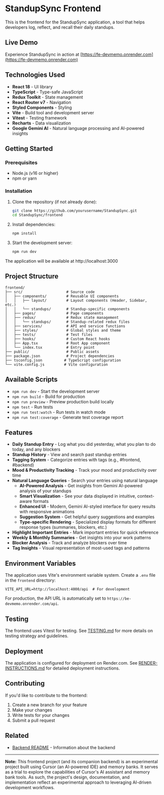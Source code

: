 # StandupSync Frontend

This is the frontend for the StandupSync application, a tool that helps developers log, reflect, and recall their daily standups.

## Live Demo

Experience StandupSync in action at [https://fe-devmemo.onrender.com](https://fe-devmemo.onrender.com)

## Technologies Used

- **React 18** - UI library
- **TypeScript** - Type-safe JavaScript
- **Redux Toolkit** - State management
- **React Router v7** - Navigation
- **Styled Components** - Styling
- **Vite** - Build tool and development server
- **Vitest** - Testing framework
- **Recharts** - Data visualization
- **Google Gemini AI** - Natural language processing and AI-powered insights

## Getting Started

### Prerequisites

- Node.js (v16 or higher)
- npm or yarn

### Installation

1. Clone the repository (if not already done):
   ```bash
   git clone https://github.com/yourusername/StandupSync.git
   cd StandupSync/frontend
   ```

2. Install dependencies:
   ```bash
   npm install
   ```

3. Start the development server:
   ```bash
   npm run dev
   ```

The application will be available at http://localhost:3000

## Project Structure

```
frontend/
├── src/                    # Source code
│   ├── components/         # Reusable UI components
│   │   ├── layout/         # Layout components (Header, Sidebar, etc.)
│   │   └── standups/       # Standup-specific components
│   ├── pages/              # Page components
│   ├── redux/              # Redux state management
│   │   └── standups/       # Standup-related redux files
│   ├── services/           # API and service functions
│   ├── styles/             # Global styles and theme
│   ├── tests/              # Test files
│   ├── hooks/              # Custom React hooks
│   ├── App.tsx             # Root App component
│   └── index.tsx           # Entry point
├── public/                 # Public assets
├── package.json            # Project dependencies
├── tsconfig.json          # TypeScript configuration
└── vite.config.js         # Vite configuration
```

## Available Scripts

- `npm run dev` - Start the development server
- `npm run build` - Build for production
- `npm run preview` - Preview production build locally
- `npm test` - Run tests
- `npm run test:watch` - Run tests in watch mode
- `npm run test:coverage` - Generate test coverage report

## Features

- **Daily Standup Entry** - Log what you did yesterday, what you plan to do today, and any blockers
- **Standup History** - View and search past standup entries
- **Tagging System** - Categorize entries with tags (e.g., #frontend, #backend)
- **Mood & Productivity Tracking** - Track your mood and productivity over time
- **Natural Language Queries** - Search your entries using natural language
  - **AI-Powered Analysis** - Get insights from Gemini AI-powered analysis of your standups
  - **Smart Visualization** - See your data displayed in intuitive, context-aware formats
  - **Enhanced UI** - Modern, Gemini AI-styled interface for query results with responsive animations
  - **Suggestion System** - Get helpful query suggestions and examples
  - **Type-specific Rendering** - Specialized display formats for different response types (summaries, blockers, etc.)
- **Highlight Important Entries** - Mark important entries for quick reference
- **Weekly & Monthly Summaries** - Get insights into your work patterns
- **Blocker Analysis** - Track and analyze blockers over time
- **Tag Insights** - Visual representation of most-used tags and patterns

## Environment Variables

The application uses Vite's environment variable system. Create a `.env` file in the `frontend` directory:

```env
VITE_API_URL=http://localhost:4000/api  # For development
```

For production, the API URL is automatically set to `https://be-devmemo.onrender.com/api`.

## Testing

The frontend uses Vitest for testing. See [TESTING.md](../memory-bank/TESTING.md) for more details on testing strategy and guidelines.

## Deployment

The application is configured for deployment on Render.com. See [RENDER-INSTRUCTIONS.md](./RENDER-INSTRUCTIONS.md) for detailed deployment instructions.

## Contributing

If you'd like to contribute to the frontend:

1. Create a new branch for your feature
2. Make your changes
3. Write tests for your changes
4. Submit a pull request

## Related

- [Backend README](https://github.com/emrekardaslar/be-devmemo/blob/main/README.md) - Information about the backend

---

**Note:** This frontend project (and its companion backend) is an experimental project built using Cursor (an AI-powered IDE) and memory banks. It serves as a trial to explore the capabilities of Cursor's AI assistant and memory bank tools. As such, the project's design, documentation, and implementation reflect an experimental approach to leveraging AI-driven development workflows.